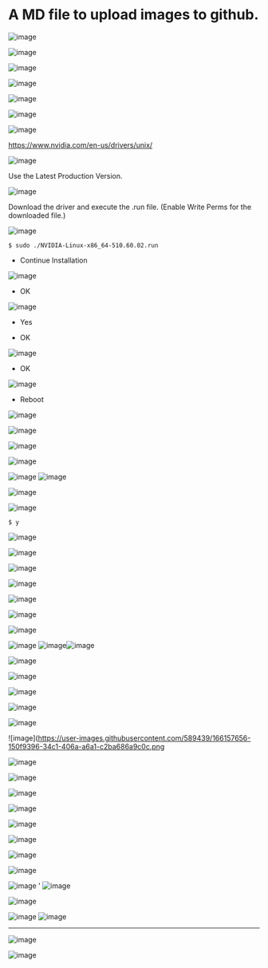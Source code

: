 # A MD file to upload images to github.

![image](https://user-images.githubusercontent.com/589439/164572862-88406493-2826-4246-aafe-a8dc28d2ce8c.png)

![image](https://user-images.githubusercontent.com/589439/164573461-9b4f1c75-b562-4ada-a239-85d9276439b8.png)

![image](https://user-images.githubusercontent.com/589439/164575160-968a154a-0b4f-47f2-9058-26ce013dc8db.png)

![image](https://user-images.githubusercontent.com/589439/164575465-06c23de3-5a99-43d6-bc30-fca9ef245bc6.png)

![image](https://user-images.githubusercontent.com/589439/164575661-dd089a69-2216-4453-b3a0-268f617bce70.png)

![image](https://user-images.githubusercontent.com/589439/164575720-54249580-8f20-4bd7-b22d-0972fc21973d.png)

![image](https://user-images.githubusercontent.com/589439/164791505-6913f412-2fbc-4b1f-9777-7ab0dc2218d0.png)

https://www.nvidia.com/en-us/drivers/unix/

![image](https://user-images.githubusercontent.com/589439/164799419-4269adde-284f-4c24-b56a-d1f801948b57.png)

Use the Latest Production Version.

![image](https://user-images.githubusercontent.com/589439/164799495-14ff7d5d-b3cf-4a6a-83fd-4f9185829b31.png)


Download the driver and execute the .run file. (Enable Write Perms for the downloaded file.)

![image](https://user-images.githubusercontent.com/589439/164799654-5363ad8a-317b-4538-af50-866af356f85b.png)

```$ sudo ./NVIDIA-Linux-x86_64-510.60.02.run```

- Continue Installation

![image](https://user-images.githubusercontent.com/589439/164800091-4a574290-8b95-42ca-a26b-bd617cf83069.png)

- OK

![image](https://user-images.githubusercontent.com/589439/164800158-70e991de-dd53-4b76-9226-7d05f5a8f241.png)

- Yes

- OK

![image](https://user-images.githubusercontent.com/589439/164800206-a4cb0a0d-af6a-4d9c-a8ad-44416fa136c8.png)

- OK

![image](https://user-images.githubusercontent.com/589439/164800240-79a7e6be-786e-433b-83cb-0e56769f663e.png)

- Reboot

![image](https://user-images.githubusercontent.com/589439/164801167-97d4249d-b7b3-42f0-824c-e65825389f5b.png)

![image](https://user-images.githubusercontent.com/589439/164801167-97d4249d-b7b3-42f0-824c-e65825389f5b.png)

![image](https://user-images.githubusercontent.com/589439/164801319-c03b41bf-1a2c-4abc-a2d7-bfd5aef323f7.png)

![image](https://user-images.githubusercontent.com/589439/164801377-96cf1206-fc03-4a31-ad3a-744e1e415b06.png)

![image](https://user-images.githubusercontent.com/589439/164802008-001066e3-d6ef-4541-9c6d-bd7c43015f51.png)
![image](https://user-images.githubusercontent.com/589439/164802062-3d1f207a-2be1-4012-9f1c-4a0dd5e591dd.png)

![image](https://user-images.githubusercontent.com/589439/164802124-b2508428-fef4-43cf-8902-9d978e2d5a7a.png)


![image](https://user-images.githubusercontent.com/589439/164802288-ceb4a115-c61f-4469-9559-baf411b385a1.png)

```$ y```

![image](https://user-images.githubusercontent.com/589439/164802257-8f2d9237-036f-42c3-9353-b8794912b7c1.png)


![image](https://user-images.githubusercontent.com/589439/164802647-1f9b9163-e3cb-498f-9366-147ccbe07fea.png)

![image](https://user-images.githubusercontent.com/589439/164802712-e9a3ca86-aae7-424f-a286-307bd14e39b7.png)

![image](https://user-images.githubusercontent.com/589439/164802786-fe1599a8-288b-4db4-89cd-c811c42f447f.png)

![image](https://user-images.githubusercontent.com/589439/164814128-88253be8-2bda-4a18-828c-114c450f29e2.png)



![image](https://user-images.githubusercontent.com/589439/166136356-3e6508ed-e57b-4a4b-9adc-b0be40bf8a60.png)

![image](https://user-images.githubusercontent.com/589439/166136374-8d91cdbc-dbf9-4914-9387-2f49038dbb6e.png)


![image](https://user-images.githubusercontent.com/589439/166157365-639bdf8b-39ae-46e0-bfb0-2c6dbe0857aa.png)
![image](https://user-images.githubusercontent.com/589439/166157394-4d4a27f1-c276-4535-8395-9fdc8cd39818.png)![image](https://user-images.githubusercontent.com/589439/166157418-c99da803-02e3-443d-8433-0bb6c6f8f62a.png)

![image](https://user-images.githubusercontent.com/589439/166157462-40b1d1cc-5a21-4a43-8ec2-ae11bb289163.png)

![image](https://user-images.githubusercontent.com/589439/166157480-68e0f391-6140-4c84-95d3-2626018d8fda.png)

![image](https://user-images.githubusercontent.com/589439/166157575-9795d68d-de4a-48a1-8baa-de7ff05aeeb1.png)

![image](https://user-images.githubusercontent.com/589439/166157603-2fba5291-1a7b-4f64-83ef-f57877abc63c.png)

![image](https://user-images.githubusercontent.com/589439/166157637-77314d4e-0acc-45ab-8715-2a3ba47836e1.png)


![image](https://user-images.githubusercontent.com/589439/166157656-150f9396-34c1-406a-a6a1-c2ba686a9c0c.png

![image](https://user-images.githubusercontent.com/589439/166157679-42545a53-a70d-49c6-ba50-9d85d55a05a2.png)

![image](https://user-images.githubusercontent.com/589439/166157688-88483874-8cbc-44dd-bb28-4e5ed3786522.png)


![image](https://user-images.githubusercontent.com/589439/166157718-1215954b-b507-4eb4-b334-8b500cd0e64c.png)

![image](https://user-images.githubusercontent.com/589439/166157765-6b4c8749-edd6-4821-83ee-6052a04231c7.png)

![image](https://user-images.githubusercontent.com/589439/166157816-0861c7cc-793e-4cb7-8eb2-a08b7a6bf54e.png)


![image](https://user-images.githubusercontent.com/589439/166157855-5afc420c-b8f3-40f3-a13d-1a3149e58118.png)

![image](https://user-images.githubusercontent.com/589439/166157894-2d8a2aed-053c-404c-a288-262121e47427.png)


![image](https://user-images.githubusercontent.com/589439/166167551-bd297fe2-bfd9-4cb7-b709-b1021420ab11.png)

![image](https://user-images.githubusercontent.com/589439/166167635-246c70ec-f813-4901-89a7-18ccdc483859.png)
'
![image](https://user-images.githubusercontent.com/589439/166167745-a7fb106b-9d31-4de2-b41d-72dff475bbd1.png)


![image](https://user-images.githubusercontent.com/589439/166167779-57fd2daa-a360-43e3-a406-2b62247714a6.png)

![image](https://user-images.githubusercontent.com/589439/166168183-e169b8f0-239f-4516-ba37-0c22f611aed8.png)
![image](https://user-images.githubusercontent.com/589439/166168199-d6bfa877-a154-4fb2-a315-fbae20d356f2.png)
****
![image](https://user-images.githubusercontent.com/589439/166168253-53633e42-74d2-4055-b92b-6e687faf1d92.png)

![image](https://user-images.githubusercontent.com/589439/166168279-160a9d23-5a5e-4b13-88f9-030863274149.png)








